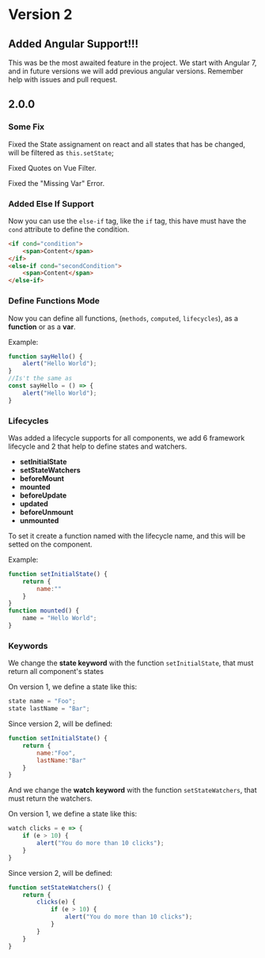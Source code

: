 # Version 2
## Added Angular Support!!!

This was be the most awaited feature in the project. We start with Angular 7, and in future versions we will add previous angular versions. Remember help with issues and pull request.

## 2.0.0

### Some Fix

Fixed the State assignament on react and all states that has be changed, will be filtered as `this.setState`;

Fixed Quotes on Vue Filter.

Fixed the "Missing Var" Error.

### Added Else If Support

Now you can use the `else-if` tag, like the `if` tag, this have must have the `cond` attribute to define the condition.

```html 
<if cond="condition">
    <span>Content</span>
</if>
<else-if cond="secondCondition">
    <span>Content</span>
</else-if>
```

### Define Functions Mode

Now you can define all functions, (`methods`, `computed`, `lifecycles`), as a **function** or as a **var**.

Example:

```js
function sayHello() {
    alert("Hello World");
}
//Is't the same as
const sayHello = () => {
    alert("Hello World");
}
```

### Lifecycles

Was added a lifecycle supports for all components, we add 6 framework lifecycle and 2 that help to define states and watchers.

* **setInitialState**
* **setStateWatchers**
* **beforeMount**
* **mounted**
* **beforeUpdate**
* **updated**
* **beforeUnmount**
* **unmounted**

To set it create a function named with the lifecycle name, and this will be setted on the component.

Example:

```js
function setInitialState() {
    return {
        name:""
    }
}
function mounted() {
    name = "Hello World";
}
```


### Keywords
We change the **state keyword** with the function `setInitialState`, that must return all component's states

On version 1, we define a state like this:

```js 
state name = "Foo";
state lastName = "Bar";
```

Since version 2, will be defined:

```js
function setInitialState() {
    return {
        name:"Foo",
        lastName:"Bar"
    }
}
```

And we change the **watch keyword** with the function `setStateWatchers`, that must return the watchers.

On version 1, we define a state like this:

```js 
watch clicks = e => {
    if (e > 10) {
        alert("You do more than 10 clicks");
    }
}
```

Since version 2, will be defined:

```js
function setStateWatchers() {
    return {
        clicks(e) {
            if (e > 10) {
                alert("You do more than 10 clicks");
            }
        }
    }
}
```
